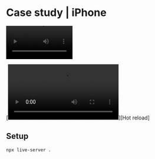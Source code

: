 # Case study | iPhone

<video src='images/intro-animation.mov' width=180></video>

[![Hot reload animation][]][Hot reload]

## Setup

```sh
npx live-server .
```

[Hot reload animation]: images/iphone-camera-video.mp4